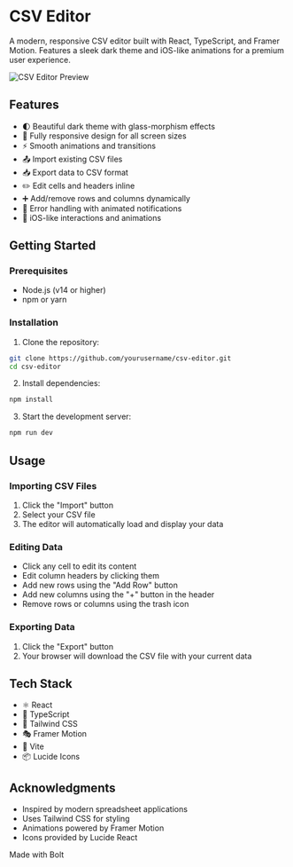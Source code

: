 # CSV Editor

A modern, responsive CSV editor built with React, TypeScript, and Framer Motion. Features a sleek dark theme and iOS-like animations for a premium user experience.

![CSV Editor Preview](https://images.unsplash.com/photo-1537884944318-390069bb8665?auto=format&fit=crop&q=80&w=2070)

## Features

- 🌓 Beautiful dark theme with glass-morphism effects
- 📱 Fully responsive design for all screen sizes
- ⚡️ Smooth animations and transitions
- 📤 Import existing CSV files
- 📥 Export data to CSV format
- ✏️ Edit cells and headers inline
- ➕ Add/remove rows and columns dynamically
- 🎯 Error handling with animated notifications
- 💫 iOS-like interactions and animations

## Getting Started

### Prerequisites

- Node.js (v14 or higher)
- npm or yarn

### Installation

1. Clone the repository:
```bash
git clone https://github.com/yourusername/csv-editor.git
cd csv-editor
```

2. Install dependencies:
```bash
npm install
```

3. Start the development server:
```bash
npm run dev
```

## Usage

### Importing CSV Files

1. Click the "Import" button
2. Select your CSV file
3. The editor will automatically load and display your data

### Editing Data

- Click any cell to edit its content
- Edit column headers by clicking them
- Add new rows using the "Add Row" button
- Add new columns using the "+" button in the header
- Remove rows or columns using the trash icon

### Exporting Data

1. Click the "Export" button
2. Your browser will download the CSV file with your current data

## Tech Stack

- ⚛️ React
- 📘 TypeScript
- 🎨 Tailwind CSS
- 🎭 Framer Motion
- 🔧 Vite
- 📦 Lucide Icons

## Acknowledgments

- Inspired by modern spreadsheet applications
- Uses Tailwind CSS for styling
- Animations powered by Framer Motion
- Icons provided by Lucide React

Made with Bolt
